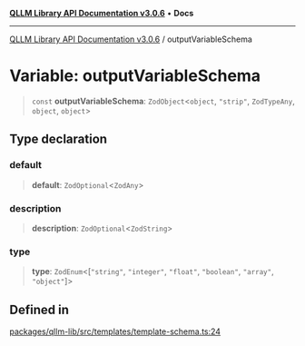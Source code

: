 [**QLLM Library API Documentation v3.0.6**](../README.md) • **Docs**

---

[QLLM Library API Documentation v3.0.6](../globals.md) / outputVariableSchema

# Variable: outputVariableSchema

> `const` **outputVariableSchema**: `ZodObject`\<`object`, `"strip"`, `ZodTypeAny`, `object`, `object`\>

## Type declaration

### default

> **default**: `ZodOptional`\<`ZodAny`\>

### description

> **description**: `ZodOptional`\<`ZodString`\>

### type

> **type**: `ZodEnum`\<[`"string"`, `"integer"`, `"float"`, `"boolean"`, `"array"`, `"object"`]\>

## Defined in

[packages/qllm-lib/src/templates/template-schema.ts:24](https://github.com/quantalogic/qllm/blob/b15a3aa4af263bce36ea091a0f29bf1255b95497/packages/qllm-lib/src/templates/template-schema.ts#L24)

